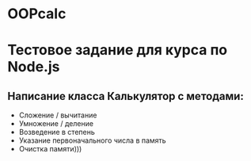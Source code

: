 ﻿# OOPcalc

# Тестовое задание для курса по Node.js

## Написание класса Калькулятор с методами:

- Сложение / вычитание
- Умножение / деление
- Возведение в степень
- Указание первоначального числа в память
- Очистка памяти)))